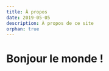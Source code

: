 ```yaml
---
title: À propos
date: 2019-05-05
description: À propos de ce site
orphan: true
---
```


# Bonjour le monde !